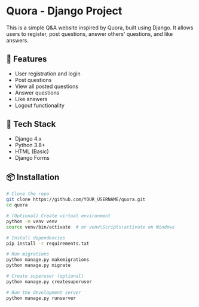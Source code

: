 # Quora  - Django Project

This is a simple Q&A website inspired by Quora, built using Django. It allows users to register, post questions, answer others' questions, and like answers.

## 🔧 Features

- User registration and login
- Post questions
- View all posted questions
- Answer questions
- Like answers
- Logout functionality

## 🚀 Tech Stack

- Django 4.x
- Python 3.8+
- HTML (Basic)
- Django Forms

## 📦 Installation

```bash
# Clone the repo
git clone https://github.com/YOUR_USERNAME/quora.git
cd quora

# (Optional) Create virtual environment
python -m venv venv
source venv/bin/activate  # or venv\Scripts\activate on Windows

# Install dependencies
pip install -r requirements.txt

# Run migrations
python manage.py makemigrations
python manage.py migrate

# Create superuser (optional)
python manage.py createsuperuser

# Run the development server
python manage.py runserver

